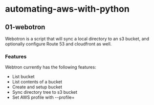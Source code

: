 # automating-aws-with-python


## 01-webotron

Webotron is a script that will sync a local directory to an s3 bucket, and optionally configure Route 53 and cloudfront as well.

### Features

Webtron currently has the following features:

- List bucket
- List contents of a bucket
- Create and setup bucket
- Sync directory tree to s3 bucket
- Set AWS profile with --profile=<profileName>
